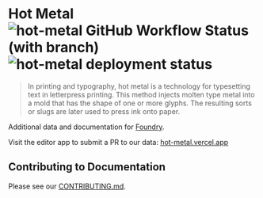 # Hot Metal ![hot-metal GitHub Workflow Status (with branch)](https://img.shields.io/github/actions/workflow/status/d2foundry/hot-metal/build_test_deploy.yml?branch=main&label=checks&logo=github) ![hot-metal deployment status](https://img.shields.io/github/deployments/d2foundry/hot-metal/production?color=black&label=vercel&logo=vercel) 

> In printing and typography, hot metal is a technology for typesetting text in letterpress printing. This method injects molten type metal into a mold that has the shape of one or more glyphs. The resulting sorts or slugs are later used to press ink onto paper.

Additional data and documentation for [Foundry](https://d2foundry.gg).

Visit the editor app to submit a PR to our data: [hot-metal.vercel.app](https://hot-metal.vercel.app)

## Contributing to Documentation

Please see our [CONTRIBUTING.md](CONTRIBUTING.md).
